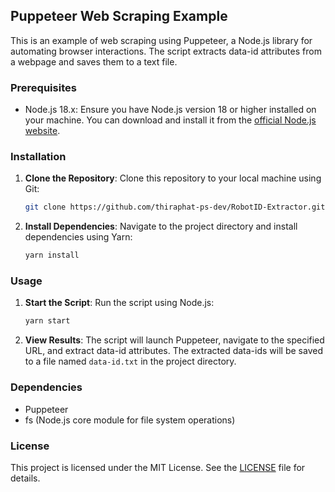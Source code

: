 ## Puppeteer Web Scraping Example

This is an example of web scraping using Puppeteer, a Node.js library for automating browser interactions. The script extracts data-id attributes from a webpage and saves them to a text file.

### Prerequisites

- Node.js 18.x: Ensure you have Node.js version 18 or higher installed on your machine. You can download and install it from the [official Node.js website](https://nodejs.org/).

### Installation

1. **Clone the Repository**: Clone this repository to your local machine using Git:

    ```bash
    git clone https://github.com/thiraphat-ps-dev/RobotID-Extractor.git
    ```

2. **Install Dependencies**: Navigate to the project directory and install dependencies using Yarn:

    ```bash
    yarn install
    ```

### Usage

1. **Start the Script**: Run the script using Node.js:

    ```bash
    yarn start
    ```

2. **View Results**: The script will launch Puppeteer, navigate to the specified URL, and extract data-id attributes. The extracted data-ids will be saved to a file named `data-id.txt` in the project directory.

### Dependencies

- Puppeteer
- fs (Node.js core module for file system operations)

### License

This project is licensed under the MIT License. See the [LICENSE](LICENSE) file for details.
